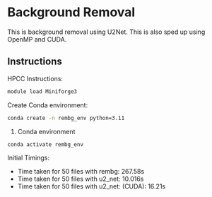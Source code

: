 # Background Removal

This is background removal using U2Net. This is also sped up using OpenMP and CUDA.

## Instructions

HPCC Instructions:

```bash
module load Miniforge3
```

Create Conda environment:

```bash
conda create -n rembg_env python=3.11
```

1. Conda environment

```bash
conda activate rembg_env
```

Initial Timings:

- Time taken for 50 files with rembg: 267.58s
- Time taken for 50 files with u2_net: 10.016s
- Time taken for 50 files with u2_net: (CUDA): 16.21s
